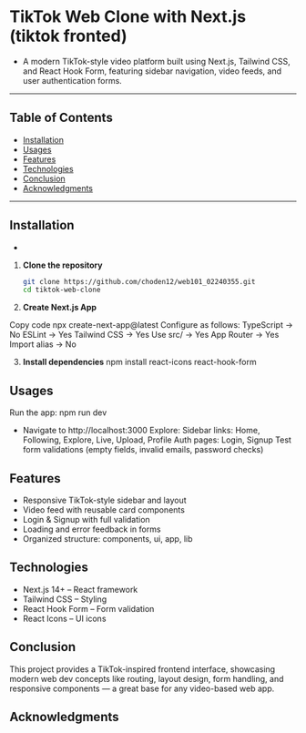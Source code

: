 # TikTok Web Clone with Next.js (tiktok fronted)
- A modern TikTok-style video platform built using Next.js, Tailwind CSS, and React Hook Form, featuring sidebar navigation, video feeds, and user authentication forms.

---

## Table of Contents
- [Installation](#installation)
- [Usages](#usages)
- [Features](#features)
- [Technologies](#technologies)
- [Conclusion](#conclusion)
- [Acknowledgments](#acknowledgments)

---

## Installation
-

1. **Clone the repository**
   ```bash
   git clone https://github.com/choden12/web101_02240355.git
   cd tiktok-web-clone
2. **Create Next.js App**

Copy code
npx create-next-app@latest
Configure as follows:
TypeScript → No
ESLint → Yes
Tailwind CSS → Yes
Use src/ → Yes
App Router → Yes
Import alias → No

3. **Install dependencies**
npm install react-icons react-hook-form

## Usages
Run the app:
npm run dev
- Navigate to http://localhost:3000
Explore:
Sidebar links: Home, Following, Explore, Live, Upload, Profile
Auth pages: Login, Signup
Test form validations (empty fields, invalid emails, password checks)


## Features
- Responsive TikTok-style sidebar and layout
- Video feed with reusable card components
- Login & Signup with full validation
- Loading and error feedback in forms
- Organized structure: components, ui, app, lib

## Technologies
- Next.js 14+ – React framework
- Tailwind CSS – Styling
- React Hook Form – Form validation
- React Icons – UI icons

## Conclusion
This project provides a TikTok-inspired frontend interface, showcasing modern web dev concepts like routing, layout design, form handling, and responsive components — a great base for any video-based web app.

## Acknowledgments
